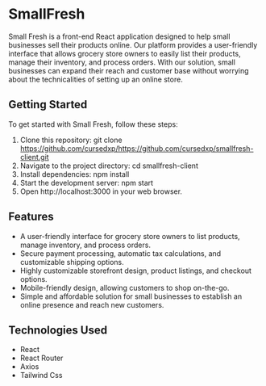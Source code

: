 # SmallFresh

Small Fresh is a front-end React application designed to help small businesses sell their products online. Our platform provides a user-friendly interface that allows grocery store owners to easily list their products, manage their inventory, and process orders. With our solution, small businesses can expand their reach and customer base without worrying about the technicalities of setting up an online store.

## Getting Started

To get started with Small Fresh, follow these steps:

1. Clone this repository: git clone https://github.com/cursedxp/https://github.com/cursedxp/smallfresh-client.git
2. Navigate to the project directory: cd smallfresh-client
3. Install dependencies: npm install
4. Start the development server: npm start
5. Open http://localhost:3000 in your web browser.

## Features

- A user-friendly interface for grocery store owners to list products, manage inventory, and process orders.
- Secure payment processing, automatic tax calculations, and customizable shipping options.
- Highly customizable storefront design, product listings, and checkout options.
- Mobile-friendly design, allowing customers to shop on-the-go.
- Simple and affordable solution for small businesses to establish an online presence and reach new customers.

## Technologies Used

- React
- React Router
- Axios
- Tailwind Css
